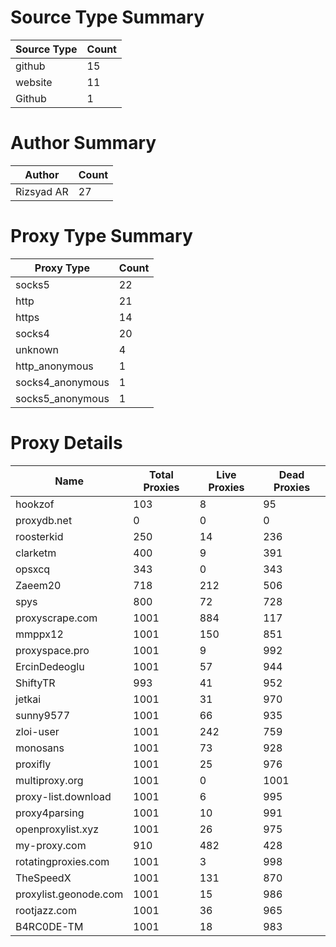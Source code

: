 # Source Type Summary

| Source Type | Count |
|-------------|-------|
| github | 15 |
| website | 11 |
| Github | 1 |


# Author Summary

| Author | Count |
|--------|-------|
| Rizsyad AR | 27 |


# Proxy Type Summary

| Proxy Type | Count |
|------------|-------|
| socks5 | 22 |
| http | 21 |
| https | 14 |
| socks4 | 20 |
| unknown | 4 |
| http_anonymous | 1 |
| socks4_anonymous | 1 |
| socks5_anonymous | 1 |


# Proxy Details

| Name | Total Proxies | Live Proxies | Dead Proxies |
|------|---------------|--------------|---------------|
| hookzof | 103 | 8 | 95 |
| proxydb.net | 0 | 0 | 0 |
| roosterkid | 250 | 14 | 236 |
| clarketm | 400 | 9 | 391 |
| opsxcq | 343 | 0 | 343 |
| Zaeem20 | 718 | 212 | 506 |
| spys | 800 | 72 | 728 |
| proxyscrape.com | 1001 | 884 | 117 |
| mmppx12 | 1001 | 150 | 851 |
| proxyspace.pro | 1001 | 9 | 992 |
| ErcinDedeoglu | 1001 | 57 | 944 |
| ShiftyTR | 993 | 41 | 952 |
| jetkai | 1001 | 31 | 970 |
| sunny9577 | 1001 | 66 | 935 |
| zloi-user | 1001 | 242 | 759 |
| monosans | 1001 | 73 | 928 |
| proxifly | 1001 | 25 | 976 |
| multiproxy.org | 1001 | 0 | 1001 |
| proxy-list.download | 1001 | 6 | 995 |
| proxy4parsing | 1001 | 10 | 991 |
| openproxylist.xyz | 1001 | 26 | 975 |
| my-proxy.com | 910 | 482 | 428 |
| rotatingproxies.com | 1001 | 3 | 998 |
| TheSpeedX | 1001 | 131 | 870 |
| proxylist.geonode.com | 1001 | 15 | 986 |
| rootjazz.com | 1001 | 36 | 965 |
| B4RC0DE-TM | 1001 | 18 | 983 |
